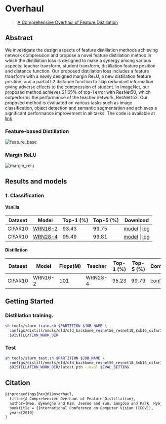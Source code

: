 # Overhaul

> [A Comprehensive Overhaul of Feature Distillation](https://arxiv.org/abs/1904.01866)

<!-- [ALGORITHM] -->

## Abstract

We investigate the design aspects of feature distillation methods achieving network compression and propose a novel feature distillation method in which the distillation loss is designed to make a synergy among various aspects: teacher transform, student transform, distillation feature position and distance function. Our proposed distillation loss includes a feature transform with a newly designed margin ReLU, a new distillation feature position, and a partial L2 distance function to skip redundant information giving adverse effects to the compression of student. In ImageNet, our proposed method achieves 21.65% of top-1 error with ResNet50, which outperforms the performance of the teacher network, ResNet152. Our proposed method is evaluated on various tasks such as image classification, object detection and semantic segmentation and achieves a significant performance improvement in all tasks. The code is available at [link](https://sites.google.com/view/byeongho-heo/overhaul)

### Feature-based Distillation

![feature_base](https://user-images.githubusercontent.com/88702197/187423965-bb3bde16-c71a-43c6-903c-69aff1005415.png)

### Margin ReLU

![margin_relu](https://user-images.githubusercontent.com/88702197/187423981-67106ac2-48d9-4002-8b32-b92a90b1dacd.png)

## Results and models

### 1. Classification

#### Vanilla

| Dataset | Model                                                                   | Top-1 (%) | Top-5 (%) | Download                                                                                                                                                                                                                              |
| ------- | ----------------------------------------------------------------------- | --------- | --------- | ------------------------------------------------------------------------------------------------------------------------------------------------------------------------------------------------------------------------------------- |
| CIFAR10 | [WRN16-2](../../../vanilla/mmcls/wide-resnet/wrn16-w2_b16x8_cifar10.py) | 93.43     | 99.75     | [model](https://download.openmmlab.com/mmrazor/v1/wide_resnet/wrn16_2_b16x8_cifar10_20220831_204709-446b466e.pth) \| [log](https://download.openmmlab.com/mmrazor/v1/wide_resnet/wrn16_2_b16x8_cifar10_20220831_204709-446b466e.json) |
| CIFAR10 | [WRN28-4](../../../vanilla/mmcls/wide-resnet/wrn28-w4_b16x8_cifar10.py) | 95.49     | 99.81     | [model](https://download.openmmlab.com/mmrazor/v1/wide_resnet/wrn28_4_b16x8_cifar10_20220831_173536-d6f8725c.pth) \| [log](https://download.openmmlab.com/mmrazor/v1/wide_resnet/wrn28_4_b16x8_cifar10_20220831_173536-d6f8725c.json) |

#### Distillation

| Dataset | Model   | Flops(M) | Teacher | Top-1 (%) | Top-5 (%) | Configs                                                     | Download                                                                                                                                                                                                                                                                      |
| ------- | ------- | -------- | ------- | --------- | --------- | ----------------------------------------------------------- | ----------------------------------------------------------------------------------------------------------------------------------------------------------------------------------------------------------------------------------------------------------------------------- |
| CIFAR10 | WRN16-2 | 101      | WRN28-4 | 95.23     | 99.79     | [config](./ofd_backbone_resnet50_resnet18_8xb16_cifar10.py) | [model](https://download.openmmlab.com/mmrazor/v1/overhaul/ofd_backbone_resnet50_resnet18_8xb16_cifar10_20220831_220553-f5d12e61.pth) \| [log](https://download.openmmlab.com/mmrazor/v1/overhaul/ofd_backbone_resnet50_resnet18_8xb16_cifar10_20220831_220553-f5d12e61.json) |

## Getting Started

### Distillation training.

```bash
sh tools/slurm_train.sh $PARTITION $JOB_NAME \
  configs/distill/mmcls/ofd/ofd_backbone_resnet50_resnet18_8xb16_cifar10.py \
  $DISTILLATION_WORK_DIR
```

### Test

```bash
sh tools/slurm_test.sh $PARTITION $JOB_NAME \
  configs/distill/mmcls/ofd/ofd_backbone_resnet50_resnet18_8xb16_cifar10.py \
  $DISTILLATION_WORK_DIR/latest.pth --eval $EVAL_SETTING
```

## Citation

```latex
@inproceedings{heo2019overhaul,
  title={A Comprehensive Overhaul of Feature Distillation},
  author={Heo, Byeongho and Kim, Jeesoo and Yun, Sangdoo and Park, Hyojin and Kwak, Nojun and Choi, Jin Young},
  booktitle = {International Conference on Computer Vision (ICCV)},
  year={2019}
}
```
